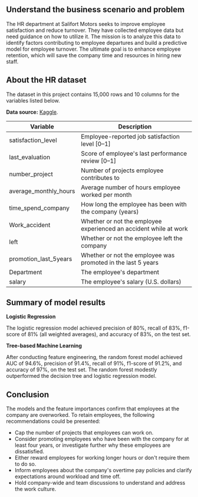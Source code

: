 ## Understand the business scenario and problem

The HR department at Salifort Motors seeks to improve employee satisfaction and reduce turnover. They have collected employee data but need guidance on how to utilize it. The mission is to analyze this data to identify factors contributing to employee departures and build a predictive model for employee turnover. The ultimate goal is to enhance employee retention, which will save the company time and resources in hiring new staff.

## About the HR dataset

The dataset in this project contains 15,000 rows and 10 columns for the variables listed below. 

**Data source:** [Kaggle](https://www.kaggle.com/datasets/mfaisalqureshi/hr-analytics-and-job-prediction?select=HR_comma_sep.csv).

Variable  |Description |
-----|-----|
satisfaction_level|Employee-reported job satisfaction level [0&ndash;1]|
last_evaluation|Score of employee's last performance review [0&ndash;1]|
number_project|Number of projects employee contributes to|
average_monthly_hours|Average number of hours employee worked per month|
time_spend_company|How long the employee has been with the company (years)
Work_accident|Whether or not the employee experienced an accident while at work
left|Whether or not the employee left the company
promotion_last_5years|Whether or not the employee was promoted in the last 5 years
Department|The employee's department
salary|The employee's salary (U.S. dollars)


## Summary of model results

**Logistic Regression**

The logistic regression model achieved precision of 80%, recall of 83%, f1-score of 81% (all weighted averages), and accuracy of 83%, on the test set.

**Tree-based Machine Learning**

After conducting feature engineering, the random forest model achieved AUC of 94.6%, precision of 91.4%, recall of 91%, f1-score of 91.2%, and accuracy of 97%, on the test set. The random forest modestly outperformed the decision tree and logistic regression model.	


## Conclusion
The models and the feature importances confirm that employees at the company are overworked.
To retain employees, the following recommendations could be presented:
- Cap the number of projects that employees can work on.
- Consider promoting employees who have been with the company for at least four years, or investigate further why these employees are dissatisfied.
- Either reward employees for working longer hours or don't require them to do so.
- Inform employees about the company's overtime pay policies and clarify expectations around workload and time off.
- Hold company-wide and team discussions to understand and address the work culture.

